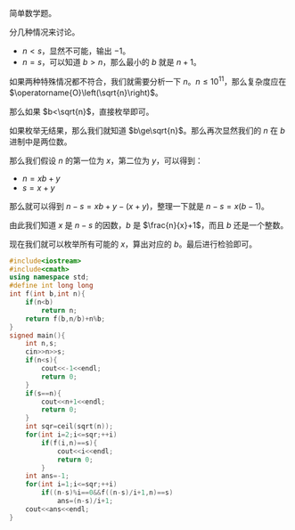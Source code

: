 简单数学题。

分几种情况来讨论。

- $n<s$，显然不可能，输出 $-1$。
- $n=s$，可以知道 $b>n$，那么最小的 $b$ 就是 $n+1$。

如果两种特殊情况都不符合，我们就需要分析一下 $n$。$n\le10^{11}$，那么复杂度应在 $\operatorname{O}\left(\sqrt{n}\right)$。

那么如果 $b<\sqrt{n}$，直接枚举即可。

如果枚举无结果，那么我们就知道 $b\ge\sqrt{n}$。那么再次显然我们的 $n$ 在 $b$ 进制中是两位数。

那么我们假设 $n$ 的第一位为 $x$，第二位为 $y$，可以得到：

- $n=xb+y$
- $s=x+y$

那么就可以得到 $n-s=xb+y-(x+y)$，整理一下就是 $n-s=x(b-1)$。

由此我们知道 $x$ 是 $n-s$ 的因数，$b$ 是 $\frac{n}{x}+1$，而且 $b$ 还是一个整数。

现在我们就可以枚举所有可能的 $x$，算出对应的 $b$。最后进行检验即可。

```cpp
#include<iostream>
#include<cmath>
using namespace std;
#define int long long
int f(int b,int n){
	if(n<b)
		return n;
	return f(b,n/b)+n%b;
}
signed main(){
	int n,s;
	cin>>n>>s;
	if(n<s){
		cout<<-1<<endl;
		return 0;
	}
	if(s==n){
		cout<<n+1<<endl;
		return 0;
	}
	int sqr=ceil(sqrt(n));
	for(int i=2;i<=sqr;++i)
		if(f(i,n)==s){
			cout<<i<<endl;
			return 0;
		}
	int ans=-1;
	for(int i=1;i<=sqr;++i)
		if((n-s)%i==0&&f((n-s)/i+1,n)==s)
			ans=(n-s)/i+1;
	cout<<ans<<endl;
}
```
